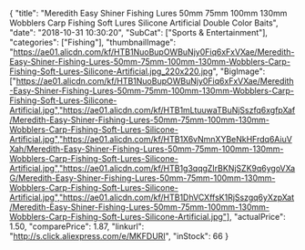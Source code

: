 {
	"title": "Meredith Easy Shiner Fishing Lures 50mm 75mm 100mm 130mm Wobblers Carp Fishing Soft Lures Silicone Artificial Double Color Baits",
	"date": "2018-10-31 10:30:20",
	"SubCat": ["Sports & Entertainment"],
	"categories": ["Fishing"],
	"thumbnailImage": "https://ae01.alicdn.com/kf/HTB1NuoBupOWBuNjy0Fiq6xFxVXae/Meredith-Easy-Shiner-Fishing-Lures-50mm-75mm-100mm-130mm-Wobblers-Carp-Fishing-Soft-Lures-Silicone-Artificial.jpg_220x220.jpg",
	"BigImage": ["https://ae01.alicdn.com/kf/HTB1NuoBupOWBuNjy0Fiq6xFxVXae/Meredith-Easy-Shiner-Fishing-Lures-50mm-75mm-100mm-130mm-Wobblers-Carp-Fishing-Soft-Lures-Silicone-Artificial.jpg","https://ae01.alicdn.com/kf/HTB1mLtuuwaTBuNjSszfq6xgfpXaf/Meredith-Easy-Shiner-Fishing-Lures-50mm-75mm-100mm-130mm-Wobblers-Carp-Fishing-Soft-Lures-Silicone-Artificial.jpg","https://ae01.alicdn.com/kf/HTB1X6vNmnXYBeNkHFrdq6AiuVXah/Meredith-Easy-Shiner-Fishing-Lures-50mm-75mm-100mm-130mm-Wobblers-Carp-Fishing-Soft-Lures-Silicone-Artificial.jpg","https://ae01.alicdn.com/kf/HTB1g3qqgZIrBKNjSZK9q6ygoVXaG/Meredith-Easy-Shiner-Fishing-Lures-50mm-75mm-100mm-130mm-Wobblers-Carp-Fishing-Soft-Lures-Silicone-Artificial.jpg","https://ae01.alicdn.com/kf/HTB1DhVCXffsK1RjSszgq6yXzpXat/Meredith-Easy-Shiner-Fishing-Lures-50mm-75mm-100mm-130mm-Wobblers-Carp-Fishing-Soft-Lures-Silicone-Artificial.jpg"],
	"actualPrice": 1.50,
	"comparePrice": 1.87,
	"linkurl": "http://s.click.aliexpress.com/e/MKFDURI",
	"inStock": 66
}
